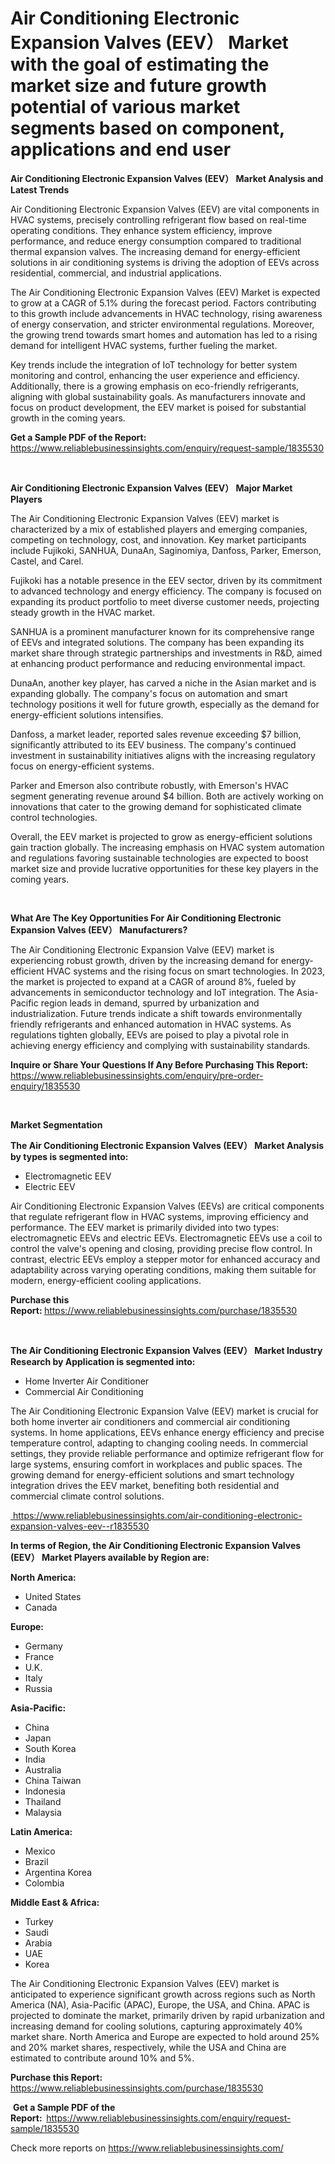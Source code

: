 <p><h1>Air Conditioning Electronic Expansion Valves (EEV） Market with the goal of estimating the market size and future growth potential of various market segments based on component, applications and end user</h1></p><p><strong>Air Conditioning Electronic Expansion Valves (EEV） Market Analysis and Latest Trends</strong></p>
<p><p>Air Conditioning Electronic Expansion Valves (EEV) are vital components in HVAC systems, precisely controlling refrigerant flow based on real-time operating conditions. They enhance system efficiency, improve performance, and reduce energy consumption compared to traditional thermal expansion valves. The increasing demand for energy-efficient solutions in air conditioning systems is driving the adoption of EEVs across residential, commercial, and industrial applications.</p><p>The Air Conditioning Electronic Expansion Valves (EEV) Market is expected to grow at a CAGR of 5.1% during the forecast period. Factors contributing to this growth include advancements in HVAC technology, rising awareness of energy conservation, and stricter environmental regulations. Moreover, the growing trend towards smart homes and automation has led to a rising demand for intelligent HVAC systems, further fueling the market.</p><p>Key trends include the integration of IoT technology for better system monitoring and control, enhancing the user experience and efficiency. Additionally, there is a growing emphasis on eco-friendly refrigerants, aligning with global sustainability goals. As manufacturers innovate and focus on product development, the EEV market is poised for substantial growth in the coming years.</p></p>
<p><strong>Get a Sample PDF of the Report:&nbsp;</strong> <a href="https://www.reliablebusinessinsights.com/enquiry/request-sample/1835530?utm_campaign=3025&utm_medium=2&utm_source=Github&utm_content=ia&utm_term=26032025&utm_id=air-conditioning-electronic-expansion-valves-eev">https://www.reliablebusinessinsights.com/enquiry/request-sample/1835530</a></p>
<p>&nbsp;</p>
<p><strong>Air Conditioning Electronic Expansion Valves (EEV） Major Market Players</strong></p>
<p><p>The Air Conditioning Electronic Expansion Valves (EEV) market is characterized by a mix of established players and emerging companies, competing on technology, cost, and innovation. Key market participants include Fujikoki, SANHUA, DunaAn, Saginomiya, Danfoss, Parker, Emerson, Castel, and Carel.</p><p>Fujikoki has a notable presence in the EEV sector, driven by its commitment to advanced technology and energy efficiency. The company is focused on expanding its product portfolio to meet diverse customer needs, projecting steady growth in the HVAC market. </p><p>SANHUA is a prominent manufacturer known for its comprehensive range of EEVs and integrated solutions. The company has been expanding its market share through strategic partnerships and investments in R&D, aimed at enhancing product performance and reducing environmental impact. </p><p>DunaAn, another key player, has carved a niche in the Asian market and is expanding globally. The company's focus on automation and smart technology positions it well for future growth, especially as the demand for energy-efficient solutions intensifies.</p><p>Danfoss, a market leader, reported sales revenue exceeding $7 billion, significantly attributed to its EEV business. The company's continued investment in sustainability initiatives aligns with the increasing regulatory focus on energy-efficient systems. </p><p>Parker and Emerson also contribute robustly, with Emerson's HVAC segment generating revenue around $4 billion. Both are actively working on innovations that cater to the growing demand for sophisticated climate control technologies.</p><p>Overall, the EEV market is projected to grow as energy-efficient solutions gain traction globally. The increasing emphasis on HVAC system automation and regulations favoring sustainable technologies are expected to boost market size and provide lucrative opportunities for these key players in the coming years.</p></p>
<p>&nbsp;</p>
<p><strong>What Are The Key Opportunities For Air Conditioning Electronic Expansion Valves (EEV） Manufacturers?</strong></p>
<p><p>The Air Conditioning Electronic Expansion Valve (EEV) market is experiencing robust growth, driven by the increasing demand for energy-efficient HVAC systems and the rising focus on smart technologies. In 2023, the market is projected to expand at a CAGR of around 8%, fueled by advancements in semiconductor technology and IoT integration. The Asia-Pacific region leads in demand, spurred by urbanization and industrialization. Future trends indicate a shift towards environmentally friendly refrigerants and enhanced automation in HVAC systems. As regulations tighten globally, EEVs are poised to play a pivotal role in achieving energy efficiency and complying with sustainability standards.</p></p>
<p><strong>Inquire or Share Your Questions If Any Before Purchasing This Report:</strong> <a href="https://www.reliablebusinessinsights.com/enquiry/pre-order-enquiry/1835530?utm_campaign=3025&utm_medium=2&utm_source=Github&utm_content=ia&utm_term=26032025&utm_id=air-conditioning-electronic-expansion-valves-eev">https://www.reliablebusinessinsights.com/enquiry/pre-order-enquiry/1835530</a></p>
<p>&nbsp;</p>
<p><strong>Market Segmentation</strong></p>
<p><strong>The Air Conditioning Electronic Expansion Valves (EEV） Market Analysis by types is segmented into:</strong></p>
<p><ul><li>Electromagnetic EEV</li><li>Electric EEV</li></ul></p>
<p><p>Air Conditioning Electronic Expansion Valves (EEVs) are critical components that regulate refrigerant flow in HVAC systems, improving efficiency and performance. The EEV market is primarily divided into two types: electromagnetic EEVs and electric EEVs. Electromagnetic EEVs use a coil to control the valve's opening and closing, providing precise flow control. In contrast, electric EEVs employ a stepper motor for enhanced accuracy and adaptability across varying operating conditions, making them suitable for modern, energy-efficient cooling applications.</p></p>
<p><strong>Purchase this Report:&nbsp;</strong><a href="https://www.reliablebusinessinsights.com/purchase/1835530?utm_campaign=3025&utm_medium=2&utm_source=Github&utm_content=ia&utm_term=26032025&utm_id=air-conditioning-electronic-expansion-valves-eev">https://www.reliablebusinessinsights.com/purchase/1835530</a></p>
<p>&nbsp;</p>
<p><strong>The Air Conditioning Electronic Expansion Valves (EEV） Market Industry Research by Application is segmented into:</strong></p>
<p><ul><li>Home Inverter Air Conditioner</li><li>Commercial Air Conditioning</li></ul></p>
<p><p>The Air Conditioning Electronic Expansion Valve (EEV) market is crucial for both home inverter air conditioners and commercial air conditioning systems. In home applications, EEVs enhance energy efficiency and precise temperature control, adapting to changing cooling needs. In commercial settings, they provide reliable performance and optimize refrigerant flow for large systems, ensuring comfort in workplaces and public spaces. The growing demand for energy-efficient solutions and smart technology integration drives the EEV market, benefiting both residential and commercial climate control solutions.</p></p>
<p><a href="https://www.reliablebusinessinsights.com/air-conditioning-electronic-expansion-valves-eev--r1835530?utm_campaign=3025&utm_medium=2&utm_source=Github&utm_content=ia&utm_term=26032025&utm_id=air-conditioning-electronic-expansion-valves-eev">&nbsp;https://www.reliablebusinessinsights.com/air-conditioning-electronic-expansion-valves-eev--r1835530</a></p>
<p><strong>In terms of Region, the Air Conditioning Electronic Expansion Valves (EEV） Market Players available by Region are:</strong></p>
<p>
    <p> <strong> North America: </strong>
        <ul>
            <li>United States</li>
            <li>Canada</li>
        </ul>
        </p> 
    <p> <strong> Europe: </strong>
        <ul>
            <li>Germany</li>
            <li>France</li>
            <li>U.K.</li>
            <li>Italy</li>
            <li>Russia</li>
        </ul>
        </p> 
    <p> <strong> Asia-Pacific: </strong>
        <ul>
            <li>China</li>
            <li>Japan</li>
            <li>South Korea</li>
            <li>India</li>
            <li>Australia</li>
            <li>China Taiwan</li>
            <li>Indonesia</li>
            <li>Thailand</li>
            <li>Malaysia</li>
        </ul>
        </p> 
    <p> <strong> Latin America: </strong>
        <ul>
            <li>Mexico</li>
            <li>Brazil</li>
            <li>Argentina Korea</li>
            <li>Colombia</li>
        </ul>
        </p> 
    <p> <strong> Middle East & Africa: </strong>
        <ul>
            <li>Turkey</li>
            <li>Saudi</li>
            <li>Arabia</li>
            <li>UAE</li>
            <li>Korea</li>
        </ul>
    </p>
    </p>
<p><p>The Air Conditioning Electronic Expansion Valves (EEV) market is anticipated to experience significant growth across regions such as North America (NA), Asia-Pacific (APAC), Europe, the USA, and China. APAC is projected to dominate the market, primarily driven by rapid urbanization and increasing demand for cooling solutions, capturing approximately 40% market share. North America and Europe are expected to hold around 25% and 20% market shares, respectively, while the USA and China are estimated to contribute around 10% and 5%.</p></p>
<p><strong>Purchase this Report: </strong><a href="https://www.reliablebusinessinsights.com/purchase/1835530?utm_campaign=3025&utm_medium=2&utm_source=Github&utm_content=ia&utm_term=26032025&utm_id=air-conditioning-electronic-expansion-valves-eev">https://www.reliablebusinessinsights.com/purchase/1835530</a></p>
<p>&nbsp;<strong>Get a Sample PDF of the Report:&nbsp;&nbsp;</strong><a href="https://www.reliablebusinessinsights.com/enquiry/request-sample/1835530?utm_campaign=3025&utm_medium=2&utm_source=Github&utm_content=ia&utm_term=26032025&utm_id=air-conditioning-electronic-expansion-valves-eev">https://www.reliablebusinessinsights.com/enquiry/request-sample/1835530</a></p>
<p><strong></strong></p>
<p>Check more reports on <a href="https://www.reliablebusinessinsights.com/?utm_campaign=3025&utm_medium=2&utm_source=Github&utm_content=ia&utm_term=26032025&utm_id=air-conditioning-electronic-expansion-valves-eev">https://www.reliablebusinessinsights.com/</a></p>